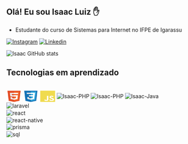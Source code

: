 ## Olá! Eu sou Isaac Luiz ✋

- Estudante do curso de Sistemas para Internet no IFPE de Igarassu

[![Instagram](https://img.shields.io/badge/Instagram-E4405F?style=for-the-badge&logo=instagram&logoColor=white)](https://www.instagram.com/isaac_luizzx/)
[![Linkedin](https://img.shields.io/badge/LinkedIn-0077B5?style=for-the-badge&logo=linkedin&logoColor=white)](https://www.linkedin.com/in/isaac-luiz-747034258/)

![Isaac GitHub stats](https://github-readme-stats.vercel.app/api?username=IsaacLuiz88&show_icons=true&theme=tokyonight)

## Tecnologias em aprendizado

<div style="display: inline_block"><br>
  <img align="center" alt="Isaac-HTML" height="30" width="40" src="https://raw.githubusercontent.com/devicons/devicon/master/icons/html5/html5-original.svg">
  <img align="center" alt="Isaac-CSS" height="30" width="40" src="https://raw.githubusercontent.com/devicons/devicon/master/icons/css3/css3-original.svg">
  <img align="center" alt="Isaac-Js" height="30" width="40" src="https://raw.githubusercontent.com/devicons/devicon/master/icons/javascript/javascript-plain.svg">
  <img align="center" alt="Isaac-PHP" height="30" width="40" src="https://cdn.jsdelivr.net/gh/devicons/devicon/icons/vuejs/vuejs-original.svg"/>
  <img align="center" alt="Isaac-PHP" height="30" width="40" src="https://cdn.jsdelivr.net/gh/devicons/devicon/icons/php/php-original.svg"/>
  <img align="center" alt="Isaac-Java" height="30" width="40" src="https://cdn.jsdelivr.net/gh/devicons/devicon/icons/java/java-original.svg"/>
  <div style="display: inline_block"> <img align="center" alt="laravel" src="https://img.shields.io/badge/Laravel-FF2D20?style=for-the-badge&logo=laravel&logoColor=white" /> </div>
  <div style="display: inline_block"> <img align="center" alt="react" src="https://img.shields.io/badge/React-20232A?style=for-the-badge&logo=react&logoColor=61DAFB" /> </div>
  <div style="display: inline_block"> <img align="center" alt="react-native" src="https://img.shields.io/badge/React_Native-20232A?style=for-the-badge&logo=react&logoColor=61DAFB" /> </div>
  <div style="display: inline_block"> <img align="center" alt="prisma" src="https://img.shields.io/badge/Prisma-3982CE?style=for-the-badge&logo=Prisma&logoColor=white" /> </div>
  <div style="display: inline_block"> <img align="center" alt="sql" src="https://img.shields.io/badge/MySQL-00000F?style=for-the-badge&logo=mysql&logoColor=white" /> </div>
</div>
